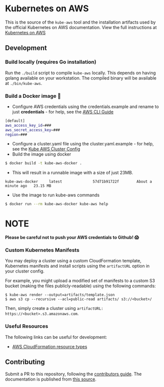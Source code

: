 # Kubernetes on AWS

This is the source of the `kube-aws` tool and the installation artifacts used by the official Kubernetes on AWS documentation.
View the full instructions at [Kubernetes on AWS](https://coreos.com/kubernetes/docs/latest/kubernetes-on-aws.html.)

## Development

### Build locally (requires Go installation)

Run the `./build` script to compile `kube-aws` locally.
This depends on having golang available on your workstation.
The compiled binary will be available at `./bin/kube-aws`.

### Build a Docker image :whale:

- Configure AWS credentials using the credentials.example and rename to just **credentials** - for help, see the [AWS CLI Guide](http://docs.aws.amazon.com/cli/latest/userguide/cli-chap-getting-started.html#cli-config-file)
```bash
[default]
aws_access_key_id=###
aws_secret_access_key=###
region=###
```
- Configure a cluster.yaml file using the cluster.yaml.example - for help, see the [Kube AWS Cluster Config](https://coreos.com/kubernetes/docs/latest/kubernetes-on-aws.html#kube-aws-cluster-config)
- Build the image using docker
```bash
$ docker build -t kube-aws-docker .
```
- This will result in a runnable image with a size of just 23MB.
```
kube-aws-docker     latest              57d71b91722f        About a minute ago   23.15 MB
```
- Use the image to run kube-aws commands
```bash
$ docker run --rm kube-aws-docker kube-aws help
```

# NOTE

**Please be careful not to push your AWS credentials to Github! :scream:**

### Custom Kubernetes Manifests

You may deploy a cluster using a custom CloudFormation template, Kubernetes manifests and install scripts using the `artifactURL` option in your cluster config.

For example, you might upload a modified set of manifests to a custom S3 bucket (making the files publicly-readable) using the following commands:

```
$ kube-aws render --output=artifacts/template.json
$ aws s3 cp --recursive --acl=public-read artifacts/ s3://<bucket>/
```

Then, simply create a cluster using `artifactURL: https://<bucket>.s3.amazonaws.com`.

### Useful Resources

The following links can be useful for development:

- [AWS CloudFormation resource types](http://docs.aws.amazon.com/AWSCloudFormation/latest/UserGuide/aws-template-resource-type-ref.html)

## Contributing

Submit a PR to this repository, following the [contributors guide](../../CONTRIBUTING.md).
The documentation is published from [this source](../../Documentation/kubernetes-on-aws.md).

